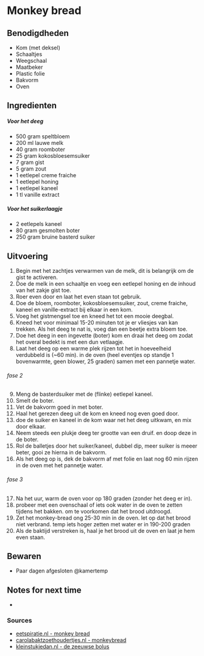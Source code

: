 # Monkey bread


## Benodigdheden

* Kom (met deksel)
* Schaaltjes
* Weegschaal
* Maatbeker
* Plastic folie
* Bakvorm
* Oven

## Ingredienten

##### Voor het deeg

* 500 gram speltbloem
* 200 ml lauwe melk
* 40 gram roomboter
* 25 gram kokosbloesemsuiker
* 7 gram gist
* 5 gram zout
* 1 eetlepel creme fraiche
* 1 eetlepel honing
* 1 eetlepel kaneel
* 1 tl vanille extract

##### Voor het suikerlaagje

* 2 eetlepels kaneel
* 80 gram gesmolten boter
* 250 gram bruine basterd suiker

## Uitvoering

1. Begin met het zachtjes verwarmen van de melk, dit is belangrijk om de gist te activeren.
2. Doe de melk in een schaaltje en voeg een eetlepel honing en de inhoud van het zakje gist toe.
3. Roer even door en laat het even staan tot gebruik.
4. Doe de bloem, roomboter, kokosbloesemsuiker, zout, creme fraiche, kaneel en vanille-extract bij elkaar in een kom.
5. Voeg het gistmengsel toe en kneed het tot een mooie deegbal.
6. Kneed het voor minimaal 15-20 minuten tot je er vliesjes van kan trekken. Als het deeg te nat is, voeg dan een beetje extra bloem toe.
7. Doe het deeg in een ingevette (boter) kom en draai het deeg om zodat het overal bedekt is met een dun vetlaagje.
8. Laat het deeg op een warme plek rijzen tot het in hoeveelheid verdubbeld is (\~60 min). in de oven (heel eventjes op standje 1 bovenwarmte, geen blower, 25 graden) samen met een pannetje water.

###### fase 2

9. Meng de basterdsuiker met de (flinke) eetlepel kaneel.
10. Smelt de boter.
11. Vet de bakvorm goed in met boter.
12. Haal het gerezen deeg uit de kom en kneed nog even goed door.
13. doe de suiker en kaneel in de kom waar net het deeg uitkwam, en mix door elkaar.
14. Neem steeds een plukje deeg ter grootte van een druif. en doop deze in de boter.
15. Rol de balletjes door het suiker/kaneel, dubbel dip, meer suiker is meeer beter, gooi ze hierna in de bakvorm.
16. Als het deeg op is, dek de bakvorm af met folie en laat nog 60 min rijzen in de oven met het pannetje water.

###### fase 3

17. Na het uur, warm de oven voor op 180 graden (zonder het deeg er in).
18. probeer met een ovenschaal of iets ook water in de oven te zetten tijdens het bakken. om te voorkomen dat het brood uitdroogd.
19. Zet het monkey-bread ong 25-30 min in de oven. let op dat het brood niet verbrand. temp iets hoger zetten met water er in 190-200 graden
20. Als de baktijd verstreken is, haal je het brood uit de oven en laat je hem even staan.


## Bewaren

* Paar dagen afgesloten @kamertemp

## Notes for next time

* 

### Sources
* [eetspiratie.nl - monkey bread](https://www.eetspiratie.nl/monkey-bread-zoet-plukbrood/)
* [carolabaktzoethoudertjes.nl - monkeybread](https://www.carolabaktzoethoudertjes.nl/2016/10/monkey-bread-apenbrood/)
* [kleinstukjedan.nl - de zeeuwse bolus](http://kleinstukjedan.nl/de-zeeuwse-bolus/)
